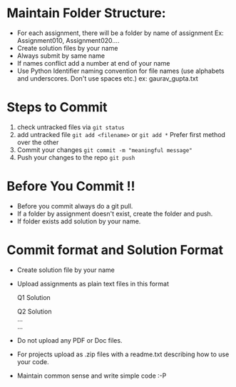 # Maintain Folder Structure:
- For each assignment, there will be a folder by name of assignment
  Ex: Assignment010, Assignment020....
- Create solution files by your name 
- Always submit by same name
- If names conflict add a number at end of your name
- Use Python Identifier naming convention for file names (use alphabets and underscores. Don't use spaces etc.)
  ex: gaurav_gupta.txt

# Steps to Commit
1. check untracked files via `git status`
2. add untracked file `git add <filename>` or `git add *` Prefer first method over the other
3. Commit your changes `git commit -m "meaningful message"`
4. Push your changes to the repo `git push`

# Before You Commit !!
- Before you commit always do a git pull.
- If a folder by assignment doesn't exist, create the folder and push.
- If folder exists add solution by your name.

# Commit format and Solution Format
- Create solution file by your name
- Upload assignments as plain text files in this format
  
  
  Q1
  Solution
  
  Q2
  Solution  
  ...  
  ...  

- Do not upload any PDF or Doc files.
- For projects upload as .zip files with a readme.txt describing how to use your code.
- Maintain common sense and write simple code :-P
